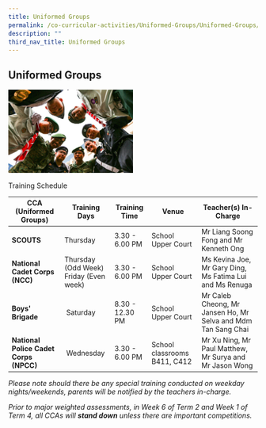 ```yaml
---
title: Uniformed Groups
permalink: /co-curricular-activities/Uniformed-Groups/Uniformed-Groups/
description: ""
third_nav_title: Uniformed Groups
---
```

## Uniformed Groups 

<img src="/images/UG.jpg" 
     style="width:50%">
		 
Training Schedule


| CCA<br>(Uniformed Groups) | Training Days | Training Time | Venue | Teacher(s) In-Charge |
| -------- | -------- | -------- | -------- | -------- |
| **SCOUTS**     | Thursday     | 3.30 - 6.00 PM   | School Upper Court   | Mr Liang Soong Fong  and Mr Kenneth Ong   |
| **National Cadet Corps (NCC)**     | Thursday (Odd Week)<br>Friday (Even week)     | 3.30 - 6.00 PM  | School Upper Court   | Ms Kevina Joe, Mr Gary Ding, Ms Fatima Lui and Ms Renuga     |
| **Boys' Brigade**     |  Saturday     |8.30 - 12.30 PM   | School Upper Court   | Mr Caleb Cheong, Mr Jansen Ho, Mr Selva and Mdm Tan Sang Chai     |
| **National Police Cadet Corps (NPCC)**     |  Wednesday  | 3.30 - 6.00 PM   | School classrooms B411, C412   | Mr Xu Ning, Mr Paul Matthew, Mr Surya and Mr Jason Wong |

 _Please note should there be any special training conducted on weekday nights/weekends, parents will be notified by the teachers in-charge._ 
  

_Prior to major weighted assessments, in Week 6 of Term 2 and Week 1 of Term 4, all CCAs will **stand down** unless there are important competitions._